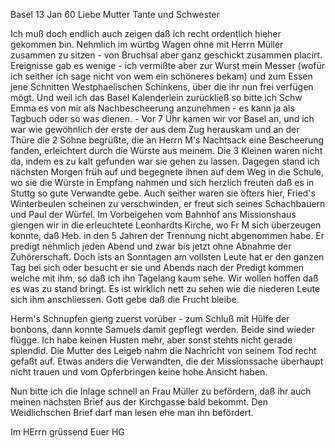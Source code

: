  Basel 13 Jan 60
Liebe Mutter Tante und Schwester

Ich muß doch endlich auch zeigen daß ich recht ordentlich hieher gekommen bin. Nehmlich im würtbg Wagen ohne mit Herrn Müller zusammen zu sitzen - von Bruchsal aber ganz geschickt zusammen placirt. Ereignisse gab es wenige - ich vermißte aber zur Wurst mein Messer (wofür ich seither ich sage nicht von wem ein schöneres bekam) und zum Essen jene Schnitten Westphaelischen Schinkens, über die ihr nun frei verfügen mögt. Und weil ich das Basel Kalenderlein zurückließ so bitte ich Schw Emma es von mir als Nachbescheerung anzunehmen - es kann ja als Tagbuch oder so was dienen. - Vor 7 Uhr kamen wir vor Basel an, und ich war wie gewöhnlich der erste der aus dem Zug herauskam und an der Thüre die 2 Söhne begrüßte, die an Herrn M's Nachtsack eine Bescheerung fanden, erleichtert durch die Würste aus meinem. Die 3 Kleinen waren nicht da, indem es zu kalt gefunden war sie gehen zu lassen. Dagegen stand ich nächsten Morgen früh auf und begegnete ihnen auf dem Weg in die Schule, wo sie die Würste in Empfang nahmen und sich herzlich freuten daß es in Stuttg so gute Verwandte gebe. Auch seither waren sie öfters hier, Fried's Winterbeulen scheinen zu verschwinden, er freut sich seines Schachbauern und Paul der Würfel. Im Vorbeigehen vom Bahnhof ans Missionshaus giengen wir in die erleuchtete Leonhardts Kirche, wo Fr M sich überzeugen konnte, daß Heb. in den 5 Jahren der Trennung nicht abgenommen habe. Er predigt nehmlich jeden Abend und zwar bis jetzt ohne Abnahme der Zuhörerschaft. Doch ists an Sonntagen am vollsten Leute hat er den ganzen Tag bei sich oder besucht er sie und Abends nach der Predigt kommen welche mit ihm, so daß ich ihn Tagelang kaum sehe. Wir wollen hoffen daß es was zu stand bringt. Es ist wirklich nett zu sehen wie die niederen Leute sich ihm anschliessen. Gott gebe daß die Frucht bleibe.

Herm's Schnupfen gieng zuerst vorüber - zum Schluß mit Hülfe der bonbons, dann konnte Samuels damit gepflegt werden. Beide sind wieder flügge. Ich habe keinen Husten mehr, aber sonst stehts nicht gerade splendid. 
Die Mutter des Leigeb nahm die Nachricht von seinem Tod recht gefaßt auf. Etwas anders die Verwandten, die der Missionssache überhaupt nicht trauen und vom Opferbringen keine hohe Ansicht haben.

Nun bitte ich die Inlage schnell an Frau Müller zu befördern, daß ihr auch meinen nächsten Brief aus der Kirchgasse bald bekommt. Den Weidlichschen Brief darf man lesen ehe man ihn befördert.

 Im HErrn grüssend
 Euer HG

